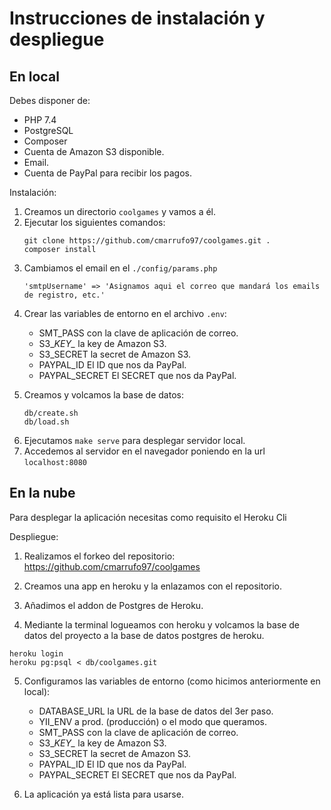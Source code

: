 # Instrucciones de instalación y despliegue

## En local

Debes disponer de:

* PHP 7.4
* PostgreSQL
* Composer
* Cuenta de Amazon S3 disponible.
* Email.
* Cuenta de PayPal para recibir los pagos.

Instalación:

<ol>
<li>
Creamos un directorio <code>coolgames</code> y vamos a él.
</li>

<li>
Ejecutar los siguientes comandos:

```
git clone https://github.com/cmarrufo97/coolgames.git .
composer install
```

</li>

<li>
Cambiamos el email en el <code>./config/params.php</code>

```
'smtpUsername' => 'Asignamos aqui el correo que mandará los emails de registro, etc.'
```

</li>

<li>

Crear las variables de entorno en el archivo <code>.env</code>:

* SMT_PASS con la clave de aplicación de correo.
* S3\__KEY\__ la key de Amazon S3.
* S3_SECRET la secret de Amazon S3.
* PAYPAL_ID El ID que nos da PayPal.
* PAYPAL_SECRET El SECRET que nos da PayPal.

</li>

<li>

Creamos y volcamos la base de datos:

```
db/create.sh
db/load.sh
```

</li>

<li>
Ejecutamos <code>make serve</code> para desplegar servidor local.
</li>

<li>
Accedemos al servidor en el navegador poniendo en la url <code>localhost:8080</code>
</li>

</ol>

## En la nube

Para desplegar la aplicación necesitas como requisito el Heroku Cli

Despliegue:

1. Realizamos el forkeo del repositorio:
https://github.com/cmarrufo97/coolgames

2. Creamos una app en heroku y la enlazamos con el repositorio.

3. Añadimos el addon de Postgres de Heroku.

4. Mediante la terminal logueamos con heroku y volcamos la base de datos del proyecto a la base de datos postgres de heroku.

```
heroku login
heroku pg:psql < db/coolgames.git
```


5. Configuramos las variables de entorno (como hicimos anteriormente en local):
    * DATABASE_URL la URL de la base de datos del 3er paso.
    * YII_ENV a prod. (producción) o el modo que queramos.
    * SMT_PASS con la clave de aplicación de correo.
    * S3\__KEY\__ la key de Amazon S3.
    * S3_SECRET la secret de Amazon S3.
    * PAYPAL_ID El ID que nos da PayPal.
    * PAYPAL_SECRET El SECRET que nos da PayPal.

6. La aplicación ya está lista para usarse.